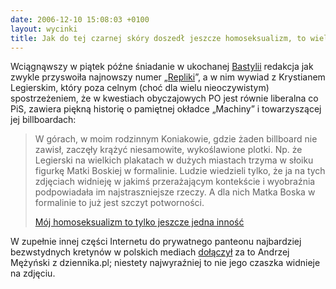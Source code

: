 ```yaml
---
date: 2006-12-10 15:08:03 +0100
layout: wycinki
title: Jak do tej czarnej skóry doszedł jeszcze homoseksualizm, to wielkiej różnicy w mojej sytuacji nie odczułem
---
```


Wciągnąwszy w piątek późne śniadanie w ukochanej [Bastylii](http://www.bastylia.com.pl/ 'najlepsze naleśniki w Warszawie') redakcja jak zwykle przyswoiła najnowszy numer „[Repliki](http://replika.kampania.org.pl/ 'dwumiesięcznik KPH')”, a w nim wywiad z Krystianem Legierskim, który poza celnym (choć dla wielu nieoczywistym) spostrzeżeniem, że w kwestiach obyczajowych PO jest równie liberalna co PiS, zawiera piękną historię o pamiętnej okładce „Machiny” i towarzyszącej jej billboardach:

> W górach, w moim rodzinnym Koniakowie, gdzie żaden billboard nie zawisł, zaczęły krążyć niesamowite, wykoślawione plotki. Np. że Legierski na wielkich plakatach w dużych miastach trzyma w słoiku figurkę Matki Boskiej w formalinie. Ludzie wiedzieli tylko, że ja na tych zdjęciach widnieję w jakimś przerażającym kontekście i wyobraźnia podpowiadała im najstraszniejsze rzeczy. A dla nich Matka Boska w formalinie to już jest szczyt potworności.
>
> [Mój homoseksualizm to tylko jeszcze jedna inność](http://www.innastrona.pl/wywiady_legierski.phtml 'innastrona.pl ma lepsze archiwa „Repliki” niż ona sama')

W zupełnie innej części Internetu do prywatnego panteonu najbardziej bezwstydnych kretynów w polskich mediach [dołączył](wycinki/mars-wita-was.png '„kamienie, które udają czaszkę”…') za to Andrzej Mężyński z dziennika.pl; niestety najwyraźniej to nie jego czaszka widnieje na zdjęciu.
